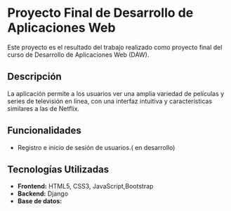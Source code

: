 # Proyecto Final de Desarrollo de Aplicaciones Web

Este proyecto es el resultado del trabajo realizado como proyecto final del curso de Desarrollo de Aplicaciones Web (DAW).

## Descripción

La aplicación permite a los usuarios ver una amplia variedad de películas y series de televisión en línea, con una interfaz intuitiva y características similares a las de Netflix.

## Funcionalidades

- Registro e inicio de sesión de usuarios.( en desarrollo)


## Tecnologías Utilizadas

- **Frontend:** HTML5, CSS3, JavaScript,Bootstrap
- **Backend:** Django
- **Base de datos:** 